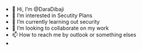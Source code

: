 - 👋 Hi, I’m @DaraDibaji
- 👀 I’m interested in Secutity Plans
- 🌱 I’m currently learning out security
- 💞️ I’m looking to collaborate on my work  
- 📫 How to reach me by outlook or something elses                                                                                            
-    
<!---
DaraDibaji/DaraDibaji is a ✨ special ✨ repository because its `README.md` (this file) appears on your GitHub profile.
You can click the Preview link to take a look at your changes.
--->
